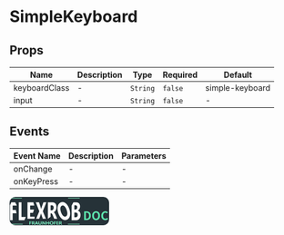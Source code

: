 # SimpleKeyboard

## Props

<!-- @vuese:SimpleKeyboard:props:start -->
|Name|Description|Type|Required|Default|
|---|---|---|---|---|
|keyboardClass|-|`String`|`false`|simple-keyboard|
|input|-|`String`|`false`|-|

<!-- @vuese:SimpleKeyboard:props:end -->


## Events

<!-- @vuese:SimpleKeyboard:events:start -->
|Event Name|Description|Parameters|
|---|---|---|
|onChange|-|-|
|onKeyPress|-|-|

<!-- @vuese:SimpleKeyboard:events:end -->


[![Button Shield]][Shield]


<!---------------------------------------------------------------------------->

[Button Shield]: ../../assets/images/FlexRob%20Views/logo.png

[Shield]: https://ihebmrabet0.github.io/FlexRob_Doc

